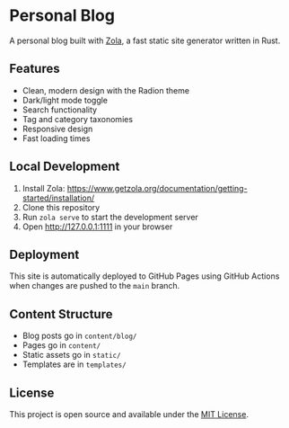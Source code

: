 # Personal Blog

A personal blog built with [Zola](https://www.getzola.org/), a fast static site generator written in Rust.

## Features

- Clean, modern design with the Radion theme
- Dark/light mode toggle
- Search functionality
- Tag and category taxonomies
- Responsive design
- Fast loading times

## Local Development

1. Install Zola: https://www.getzola.org/documentation/getting-started/installation/
2. Clone this repository
3. Run `zola serve` to start the development server
4. Open http://127.0.0.1:1111 in your browser

## Deployment

This site is automatically deployed to GitHub Pages using GitHub Actions when changes are pushed to the `main` branch.

## Content Structure

- Blog posts go in `content/blog/`
- Pages go in `content/`
- Static assets go in `static/`
- Templates are in `templates/`

## License

This project is open source and available under the [MIT License](LICENSE).
